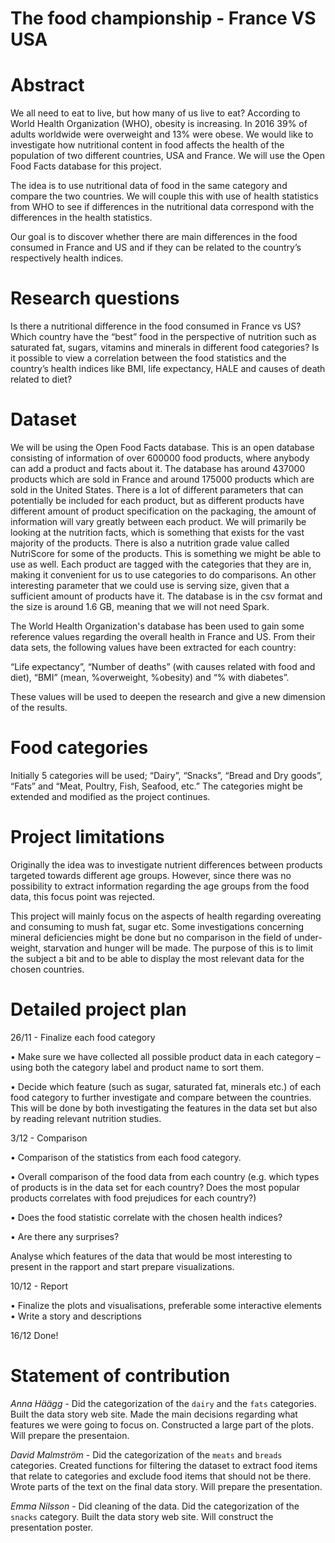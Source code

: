 # The food championship - France VS USA

# Abstract
We all need to eat to live, but how many of us live to eat? According to World Health Organization (WHO), obesity is increasing. In 2016 39% of adults worldwide were overweight and 13% were obese. We would like to investigate how nutritional content in food affects the health of the population of two different countries, USA and France. We will use the Open Food Facts database for this project. 

The idea is to use nutritional data of food in the same category and compare the two countries. We will couple this with use of health statistics from WHO to see if differences in the nutritional data correspond with the differences in the health statistics.

Our goal is to discover whether there are main differences in the food consumed in France and US and if they can be related to the country’s respectively health indices.  

# Research questions
Is there a nutritional difference in the food consumed in France vs US?
Which country have the “best” food in the perspective of nutrition such as saturated fat, sugars, vitamins and minerals in different food categories? 
Is it possible to view a correlation between the food statistics and the country’s health indices like BMI, life expectancy, HALE and causes of death related to diet?

# Dataset
We will be using the Open Food Facts database. This is an open database consisting of information of over 600000 food products, where anybody can add a product and facts about it. The database has around 437000 products which are sold in France and around 175000 products which are sold in the United States. There is a lot of different parameters that can potentially be included for each product, but as different products have different amount of product specification on the packaging, the amount of information will vary greatly between each product. We will primarily be looking at the nutrition facts, which is something that exists for the vast majority of the products. There is also a nutrition grade value called NutriScore for some of the products. This is something we might be able to use as well. Each product are tagged with the categories that they are in, making it convenient for us to use categories to do comparisons. An other interesting parameter that we could use is serving size, given that a sufficient amount of products have it.
The database is in the csv format and the size is around 1.6 GB, meaning that we will not need Spark.

The World Health Organization's database has been used to gain some reference values regarding the overall health in France and US. From their data sets, the following values have been extracted for each country:

“Life expectancy”, “Number of deaths” (with causes related with food and diet), “BMI” (mean, %overweight, %obesity) and “% with diabetes”.

These values will be used to deepen the research and give a new dimension of the results. 

# Food categories
Initially 5 categories will be used; “Dairy”, “Snacks”, “Bread and Dry goods”, “Fats”  and “Meat, Poultry, Fish, Seafood, etc.” 
The categories might be extended and modified as the project continues. 

# Project limitations
Originally the idea was to investigate nutrient differences between products targeted towards different age groups. However, since there was no possibility to extract information regarding the age groups from the food data, this focus point was rejected. 

This project will mainly focus on the aspects of health regarding overeating and consuming to mush fat, sugar etc. Some investigations concerning mineral deficiencies might be done but no comparison in the field of under-weight, starvation and hunger will be made. The purpose of this is to limit the subject a bit and to be able to display the most relevant data for the chosen countries. 

# Detailed project plan
26/11 - Finalize each food category

•	Make sure we have collected all possible product data in each category – using both the category label and product name to sort them.

•	Decide which feature (such as sugar, saturated fat, minerals etc.)  of each food category to further investigate and compare between the countries. This will be done by both investigating the features in the data set but also by reading relevant nutrition studies. 

3/12 - Comparison

•	Comparison of the statistics from each food category. 

•	Overall comparison of the food data from each country (e.g. which types of products is in the data set for each country? Does the most popular products correlates with food prejudices for each country?)

•	Does the food statistic correlate with the chosen health indices?

•	Are there any surprises? 

Analyse which features of the data that would be most interesting to present in the rapport and start prepare visualizations.

10/12 - Report

•	Finalize the plots and visualisations, preferable some interactive elements
•	Write a story and descriptions

16/12
Done!


# Statement of contribution

*Anna Häägg* - Did the categorization of the `dairy` and the `fats` categories. Built the data story web site. Made the main decisions regarding what features we were going to focus on. Constructed a large part of the plots. Will prepare the presentaion.

*David Malmström* - Did the categorization of the `meats` and `breads` categories. Created functions for filtering the dataset to extract food items that relate to categories and exclude food items that should not be there. Wrote parts of the text on the final data story. Will prepare the presentation.

*Emma Nilsson* - Did cleaning of the data. Did the categorization of the `snacks` category. Built the data story web site. Will construct the presentation poster.
